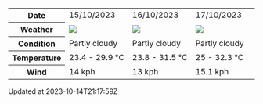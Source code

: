 
<table>
    <tr>
        <th>Date</th>
        <td>15/10/2023</td><td>16/10/2023</td><td>17/10/2023</td>
    </tr>
    <tr>
        <th>Weather</th>
        <td><img src="https://cdn.weatherapi.com/weather/64x64/day/116.png"/></td><td><img src="https://cdn.weatherapi.com/weather/64x64/day/116.png"/></td><td><img src="https://cdn.weatherapi.com/weather/64x64/day/116.png"/></td>
    </tr>
    <tr>
        <th>Condition</th>
        <td width="200px">Partly cloudy</td><td width="200px">Partly cloudy</td><td width="200px">Partly cloudy</td>
    </tr>
    <tr>
        <th>Temperature</th>
        <td>23.4 -  29.9 °C</td><td>23.8 -  31.5 °C</td><td>25 -  32.3 °C</td>
    </tr>
    <tr>
        <th>Wind</th>
        <td>14 kph</td><td>13 kph</td><td>15.1 kph</td>
    </tr>
</table>


Updated at 2023-10-14T21:17:59Z
